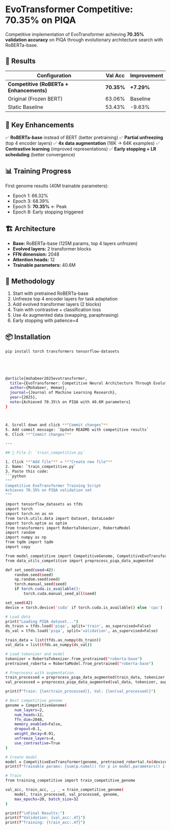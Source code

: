 # EvoTransformer Competitive: 70.35% on PIQA

Competitive implementation of EvoTransformer achieving **70.35% validation accuracy** on PIQA through evolutionary architecture search with RoBERTa-base.

## 🎯 Results

| Configuration | Val Acc | Improvement |
|---------------|---------|-------------|
| **Competitive (RoBERTa + Enhancements)** | **70.35%** | **+7.29%** |
| Original (Frozen BERT) | 63.06% | Baseline |
| Static Baseline | 53.43% | -9.63% |

## 🚀 Key Enhancements

✅ **RoBERTa-base** instead of BERT (better pretraining)
✅ **Partial unfreezing** (top 4 encoder layers)
✅ **4x data augmentation** (16K → 64K examples)
✅ **Contrastive learning** (improved representations)
✅ **Early stopping + LR scheduling** (better convergence)

## 📊 Training Progress

First genome results (40M trainable parameters):

- Epoch 1: 66.32%
- Epoch 3: 68.39%
- Epoch 5: **70.35%** ← Peak
- Epoch 8: Early stopping triggered

## 🏗️ Architecture

- **Base:** RoBERTa-base (125M params, top 4 layers unfrozen)
- **Evolved layers:** 2 transformer blocks
- **FFN dimension:** 2048
- **Attention heads:** 12
- **Trainable parameters:** 40.6M

## 🔬 Methodology

1. Start with pretrained RoBERTa-base
2. Unfreeze top 4 encoder layers for task adaptation
3. Add evolved transformer layers (2 blocks)
4. Train with contrastive + classification loss
5. Use 4x augmented data (swapping, paraphrasing)
6. Early stopping with patience=4

## 📦 Installation
```bash
pip install torch transformers tensorflow-datasets





@article{mohabeer2025evotransformer,
  title={EvoTransformer: Competitive Neural Architecture Through Evolution},
  author={Mohabeer, Heman},
  journal={Journal of Machine Learning Research},
  year={2025},
  note={Achieved 70.35\% on PIQA with 40.6M parameters}
}



4. Scroll down and click **"Commit changes"**
5. Add commit message: `Update README with competitive results`
6. Click **"Commit changes"**

---

## 📁 File 2: `train_competitive.py`

1. Click **"Add file"** → **"Create new file"**
2. Name: `train_competitive.py`
3. Paste this code:
```python
"""
Competitive EvoTransformer Training Script
Achieves 70.35% on PIQA validation set
"""

import tensorflow_datasets as tfds
import torch
import torch.nn as nn
from torch.utils.data import Dataset, DataLoader
import torch.optim as optim
from transformers import RobertaTokenizer, RobertaModel
import random
import numpy as np
from tqdm import tqdm
import copy

from model_competitive import CompetitiveGenome, CompetitiveEvoTransformer
from data_utils_competitive import preprocess_piqa_data_augmented

def set_seed(seed=42):
    random.seed(seed)
    np.random.seed(seed)
    torch.manual_seed(seed)
    if torch.cuda.is_available():
        torch.cuda.manual_seed_all(seed)

set_seed(42)
device = torch.device('cuda' if torch.cuda.is_available() else 'cpu')

# Load data
print("Loading PIQA dataset...")
ds_train = tfds.load('piqa', split='train', as_supervised=False)
ds_val = tfds.load('piqa', split='validation', as_supervised=False)

train_data = list(tfds.as_numpy(ds_train))
val_data = list(tfds.as_numpy(ds_val))

# Load tokenizer and model
tokenizer = RobertaTokenizer.from_pretrained("roberta-base")
pretrained_roberta = RobertaModel.from_pretrained("roberta-base")

# Preprocess with augmentation
train_processed = preprocess_piqa_data_augmented(train_data, tokenizer, augment=True)
val_processed = preprocess_piqa_data_augmented(val_data, tokenizer, augment=False)

print(f"Train: {len(train_processed)}, Val: {len(val_processed)}")

# Best competitive genome
genome = CompetitiveGenome(
    num_layers=2,
    num_heads=12,
    ffn_dim=2048,
    memory_enabled=False,
    dropout=0.1,
    weight_decay=0.01,
    unfreeze_layers=4,
    use_contrastive=True
)

# Create model
model = CompetitiveEvoTransformer(genome, pretrained_roberta).to(device)
print(f"Trainable params: {sum(p.numel() for p in model.parameters() if p.requires_grad):,}")

# Train
from training_competitive import train_competitive_genome

val_acc, train_acc, _, _ = train_competitive_genome(
    model, train_processed, val_processed, genome,
    max_epochs=20, batch_size=32
)

print(f"\nFinal Results:")
print(f"Validation: {val_acc:.4f}")
print(f"Training: {train_acc:.4f}")
